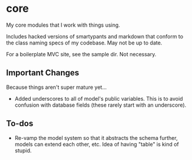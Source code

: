 # core

My core modules that I work with things using.

Includes hacked versions of smartypants and markdown that conform to the class naming specs of my codebase. May not be up to date.

For a boilerplate MVC site, see the sample dir. Not necessary.

## Important Changes
Because things aren't super mature yet...

* Added underscores to all of model's public variables. This is to avoid confusion with database fields (these rarely start with an underscore).

## To-dos
* Re-vamp the model system so that it abstracts the schema further, models can extend each other, etc. Idea of having "table" is kind of stupid.